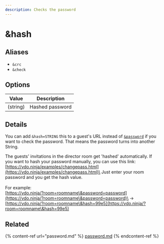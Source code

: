 ```yaml
---
description: Checks the password
---
```


# \&hash

## Aliases

* `&crc`
* `&check`

## Options

| Value    | Description     |
| -------- | --------------- |
| (string) | Hashed password |

## Details

You can add `&hash=STRING` this to a guest's URL instead of [`&password`](password.md) if you want to check the password. That means the password turns into another String.

The guests' invitations in the director room get 'hashed' automatically. If you want to hash your password manually, you can use this link:\
[https://vdo.ninja/examples/changepass.html](https://vdo.ninja/examples/changepass.html)\
Just enter your room password and you get the hash value.\
\
For example:\
[https://vdo.ninja/?room=roomname\&password=password](https://vdo.ninja/?room=roomname\&password=password)\
\->\
[https://vdo.ninja/?room=roomname\&hash=99e5](https://vdo.ninja/?room=roomname\&hash=99e5)

## Related

{% content-ref url="password.md" %}
[password.md](password.md)
{% endcontent-ref %}
